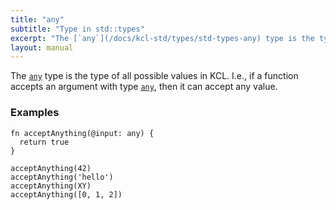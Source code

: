 ```yaml
---
title: "any"
subtitle: "Type in std::types"
excerpt: "The [`any`](/docs/kcl-std/types/std-types-any) type is the type of all possible values in KCL. I.e., if a function accepts an argument with type [`any`](/docs/kcl-std/types/std-types-any), then it can accept any value."
layout: manual
---
```


The [`any`](/docs/kcl-std/types/std-types-any) type is the type of all possible values in KCL. I.e., if a function accepts an argument with type [`any`](/docs/kcl-std/types/std-types-any), then it can accept any value.




### Examples

```kcl
fn acceptAnything(@input: any) {
  return true
}

acceptAnything(42)
acceptAnything('hello')
acceptAnything(XY)
acceptAnything([0, 1, 2])

```



